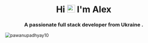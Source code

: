 <h1 align="center">Hi <img src="https://media.giphy.com/media/hvRJCLFzcasrR4ia7z/giphy.gif" width="25px"> I'm Alex</h1>
<h3 align="center">A passionate full stack developer from Ukraine .</h3>

<p><img align="left" src="https://github-readme-stats.vercel.app/api/top-langs?username=alexy-yatseyko&show_icons=true&locale=en&layout=compact" alt="pawanupadhyay10" /></p>
